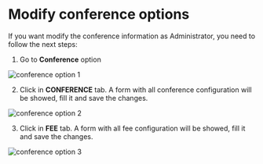 # Modify conference options

If you want modify the conference information as Administrator, you need to follow the next steps:

1. Go to **Conference** option

![conference option 1](https://github.com/Lin777/Regis/blob/master/FAQ/images/conferenceOptions1.png?raw=true)

2. Click in **CONFERENCE** tab. A form with all conference configuration will be showed, fill it and save the changes.

![conference option 2](https://github.com/Lin777/Regis/blob/master/FAQ/images/conferenceOptions2.png?raw=true)

3. Click in **FEE** tab. A form with all fee configuration will be showed, fill it and save the changes.

![conference option 3](https://github.com/Lin777/Regis/blob/master/FAQ/images/conferenceOptions3.png?raw=true)
